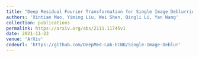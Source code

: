 ```yaml
---
title: "Deep Residual Fourier Transformation for Single Image Deblurring"
authors: 'Xintian Mao, Yiming Liu, Wei Shen, Qingli Li, Yan Wang'
collection: publications
permalink: https://arxiv.org/abs/2111.11745v1
date: 2021-11-23
venue: 'ArXiv'
codeurl: 'https://github.com/DeepMed-Lab-ECNU/Single-Image-Deblur'
---
```

